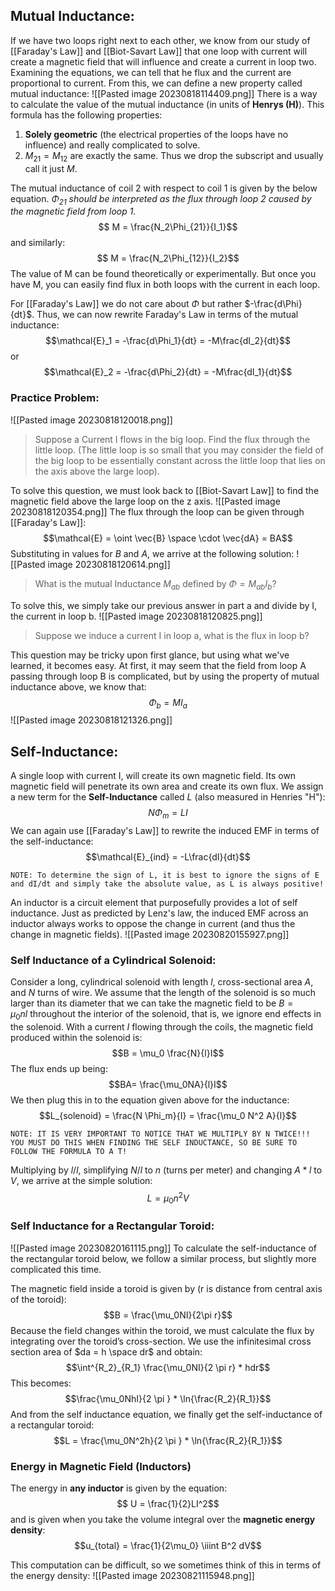 ## Mutual Inductance:
If we have two loops right next to each other, we know from our study of [[Faraday's Law]] and [[Biot-Savart Law]] that one loop with current will create a magnetic field that will influence and create a current in loop two. Examining the equations, we can tell that he flux and the current are proportional to current. From this, we can define a new property called mutual inductance:
![[Pasted image 20230818114409.png]]
There is a way to calculate the value of the mutual inductance (in units of **Henrys (H)**). This formula has the following properties:
1. **Solely geometric** (the electrical properties of the loops have no influence) and really complicated to solve.
2. $M_{21} = M_{12}$ are exactly the same. Thus we drop the subscript and usually call it just $M$.
	
The mutual inductance of coil 2 with respect to coil 1 is given by the below equation. *$\Phi_{21}$ should be interpreted as the flux through loop 2 caused by the magnetic field from loop 1.*
$$ M = \frac{N_2\Phi_{21}}{I_1}$$and similarly:
$$ M = \frac{N_2\Phi_{12}}{I_2}$$
The value of M can be found theoretically or experimentally. But once you have M, you can easily find flux in both loops with the current in each loop.
	
For [[Faraday's Law]] we do not care about $\Phi$ but rather $-\frac{d\Phi}{dt}$. Thus, we can now rewrite Faraday's Law in terms of the mutual inductance:
$$\mathcal{E}_1 = -\frac{d\Phi_1}{dt} = -M\frac{dI_2}{dt}$$
or
$$\mathcal{E}_2 = -\frac{d\Phi_2}{dt} = -M\frac{dI_1}{dt}$$
### Practice Problem:
![[Pasted image 20230818120018.png]]
> Suppose a Current I flows in the big loop. Find the flux through the little loop. (The little loop is so small that you may consider the field of the big loop to be essentially constant across the little loop that lies on the axis above the large loop).

To solve this question, we must look back to [[Biot-Savart Law]] to find the magnetic field above the large loop on the z axis. 
![[Pasted image 20230818120354.png]]
The flux through the loop can be given through [[Faraday's Law]]:
$$\mathcal{E} = \oint \vec{B} \space \cdot \vec{dA} = BA$$
Substituting in values for $B$ and $A$, we arrive at the following solution:
![[Pasted image 20230818120614.png]]

> What is the mutual Inductance $M_{ab}$ defined by $\Phi = M_{ab}I_b$?

To solve this, we simply take our previous answer in part a and divide by I, the current in loop b.
![[Pasted image 20230818120825.png]]

> Suppose we induce a current I in loop a, what is the flux in loop b?


This question may be tricky upon first glance, but using what we've learned, it becomes easy. At first, it may seem that the field from loop A passing through loop B is complicated, but by using the property of mutual inductance above, we know that:
$$\Phi_b = MI_a$$
![[Pasted image 20230818121326.png]]



## Self-Inductance:
A single loop with current I, will create its own magnetic field. Its own magnetic field will penetrate its own area and create its own flux. We assign a new term for the **Self-Inductance** called $L$ (also measured in Henries "H"):
$$N\Phi_m = LI$$
We can again use [[Faraday's Law]] to rewrite the induced EMF in terms of the self-inductance:
$$\mathcal{E}_{ind} = -L\frac{dI}{dt}$$

	NOTE: To determine the sign of L, it is best to ignore the signs of E and dI/dt and simply take the absolute value, as L is always positive!

An inductor is a circuit element that purposefully provides a lot of self inductance. Just as predicted by Lenz's law, the induced EMF across an inductor always works to oppose the change in current (and thus the change in magnetic fields). 
![[Pasted image 20230820155927.png]]

### Self Inductance of a Cylindrical Solenoid:
Consider a long, cylindrical solenoid with length _l_, cross-sectional area _A_, and _N_ turns of wire. We assume that the length of the solenoid is so much larger than its diameter that we can take the magnetic field to be $B = \mu_0nl$ throughout the interior of the solenoid, that is, we ignore end effects in the solenoid. With a current _I_ flowing through the coils, the magnetic field produced within the solenoid is:
$$B = \mu_0 \frac{N}{l}I$$
The flux ends up being:
$$BA=  \frac{\mu_0NA}{l}I$$
We then plug this in to the equation given above for the inductance:
$$L_{solenoid} = \frac{N \Phi_m}{I} = \frac{\mu_0 N^2 A}{l}$$

	NOTE: IT IS VERY IMPORTANT TO NOTICE THAT WE MULTIPLY BY N TWICE!!! YOU MUST DO THIS WHEN FINDING THE SELF INDUCTANCE, SO BE SURE TO FOLLOW THE FORMULA TO A T!

Multiplying by ${l}/{l}$, simplifying $N/l$ to $n$ (turns per meter) and changing $A*l$ to $V$, we arrive at the simple solution:
$$L = \mu_0 n^2 V$$
### Self Inductance for a Rectangular Toroid:
![[Pasted image 20230820161115.png]]
To calculate the self-inductance of the rectangular toroid below, we follow a similar process, but slightly more complicated this time.
	
The magnetic field inside a toroid is given by (r is distance from central axis of the toroid):
$$B = \frac{\mu_0NI}{2\pi r}$$
Because the field changes within the toroid, we must calculate the flux by integrating over the toroid’s cross-section. We use the infinitesimal cross section area of $da = h \space dr$ and obtain:
$$\int^{R_2}_{R_1} \frac{\mu_0NI}{2 \pi r} * hdr$$
This becomes:
$$\frac{\mu_0NhI}{2 \pi } * \ln{\frac{R_2}{R_1}}$$
And from the self inductance equation, we finally get the self-inductance of a rectangular toroid:
$$L = \frac{\mu_0N^2h}{2 \pi } * \ln{\frac{R_2}{R_1}}$$


### Energy in Magnetic Field (Inductors)
The energy in **any inductor** is given by the equation:
$$ U = \frac{1}{2}LI^2$$
and is given when you take the volume integral over the **magnetic energy density**:
$$u_{total} = \frac{1}{2\mu_0} \iiint B^2 dV$$

This computation can be difficult, so we sometimes think of this in terms of the energy density:
![[Pasted image 20230821115948.png]]
